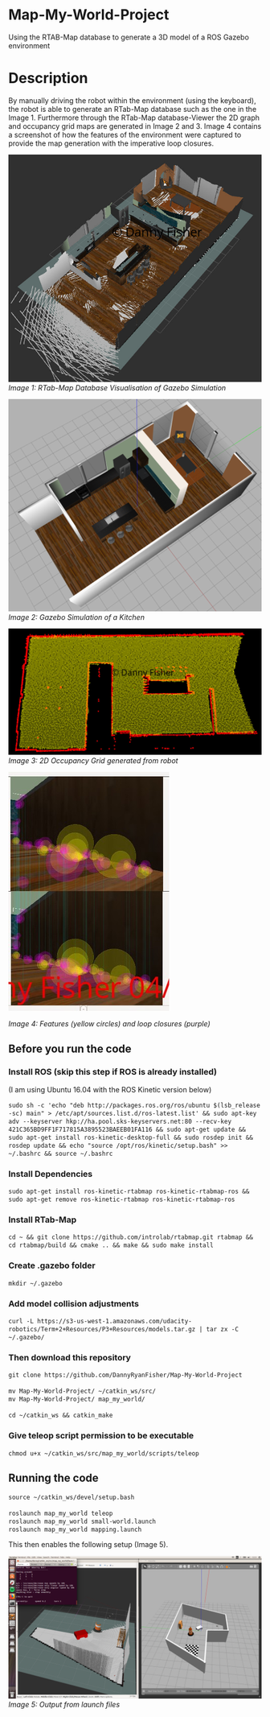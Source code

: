 # Map-My-World-Project
Using the RTAB-Map database to generate a 3D model of a ROS Gazebo environment

# Description

By manually driving the robot within the environment (using the keyboard), the robot is able to generate an RTab-Map database such as the one in the Image 1. Furthermore through the RTab-Map database-Viewer the 2D graph and occupancy grid maps are generated in Image 2 and 3. 
Image 4 contains a screenshot of how the features of the environment were captured to provide the map generation with the imperative loop closures. 

![RTab-Map Database Visualisation of Gazebo Simulation](/photos/third-rviz.jpeg)
*Image 1: RTab-Map Database Visualisation of Gazebo Simulation*


![Gazebo Simulation of a Kitchen](/photos/kitchen-world.png)
*Image 2: Gazebo Simulation of a Kitchen*


![2D Occupancy Grid generated from robot](/photos/third-occ-grid.jpeg)
*Image 3: 2D Occupancy Grid generated from robot*


![Loop Closures](/photos/Re-submit-12-loop-closures.jpeg)

*Image 4: Features (yellow circles) and loop closures (purple)*

## Before you run the code

### Install ROS (skip this step if ROS is already installed)

(I am using Ubuntu 16.04 with the ROS Kinetic version below)

    sudo sh -c 'echo "deb http://packages.ros.org/ros/ubuntu $(lsb_release -sc) main" > /etc/apt/sources.list.d/ros-latest.list' && sudo apt-key adv --keyserver hkp://ha.pool.sks-keyservers.net:80 --recv-key 421C365BD9FF1F717815A3895523BAEEB01FA116 && sudo apt-get update && sudo apt-get install ros-kinetic-desktop-full && sudo rosdep init && rosdep update && echo "source /opt/ros/kinetic/setup.bash" >> ~/.bashrc && source ~/.bashrc

### Install Dependencies

    sudo apt-get install ros-kinetic-rtabmap ros-kinetic-rtabmap-ros && sudo apt-get remove ros-kinetic-rtabmap ros-kinetic-rtabmap-ros

### Install RTab-Map

    cd ~ && git clone https://github.com/introlab/rtabmap.git rtabmap && cd rtabmap/build && cmake .. && make && sudo make install

### Create .gazebo folder

    mkdir ~/.gazebo

### Add model collision adjustments

    curl -L https://s3-us-west-1.amazonaws.com/udacity-robotics/Term+2+Resources/P3+Resources/models.tar.gz | tar zx -C ~/.gazebo/

### Then download this repository

    git clone https://github.com/DannyRyanFisher/Map-My-World-Project

    mv Map-My-World-Project/ ~/catkin_ws/src/
    mv Map-My-World-Project/ map_my_world/

    cd ~/catkin_ws && catkin_make

### Give teleop script permission to be executable

    chmod u+x ~/catkin_ws/src/map_my_world/scripts/teleop

## Running the code

    source ~/catkin_ws/devel/setup.bash

    roslaunch map_my_world teleop
    roslaunch map_my_world small-world.launch
    roslaunch map_my_world mapping.launch

This then enables the following setup (Image 5).

![All launch files running](/photos/map-my-world-launched.png)
*Image 5: Output from launch files*

